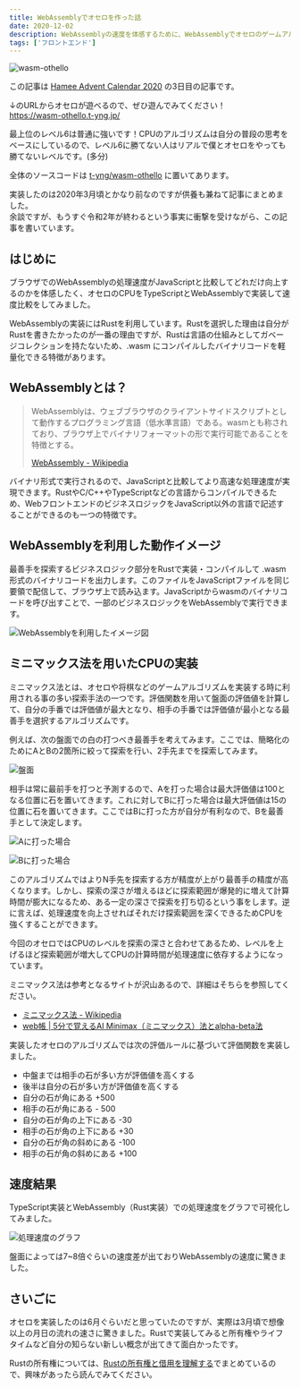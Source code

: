 ```yaml
---
title: WebAssemblyでオセロを作った話
date: 2020-12-02
description: WebAssemblyの速度を体感するために、WebAssemblyでオセロのゲームアルゴリズムを実装しました
tags: ['フロントエンド']
---
```

![wasm-othello](./wasm-othello.png)

この記事は [Hamee Advent Calendar 2020](https://qiita.com/advent-calendar/2020/hamee) の3日目の記事です。  

↓のURLからオセロが遊べるので、ぜひ遊んでみてください！  
https://wasm-othello.t-yng.jp/

最上位のレベル6は普通に強いです！CPUのアルゴリズムは自分の普段の思考をベースにしているので、レベル6に勝てない人はリアルで僕とオセロをやっても勝てないレベルです。(多分)

全体のソースコードは [t-yng/wasm-othello](https://github.com/t-yng/wasm-othello) に置いてあります。

実装したのは2020年3月頃とかなり前なのですが供養も兼ねて記事にまとめました。  
余談ですが、もうすぐ令和2年が終わるという事実に衝撃を受けながら、この記事を書いています。

## はじめに

ブラウザでのWebAssemblyの処理速度がJavaScriptと比較してどれだけ向上するのかを体感したく、オセロのCPUをTypeScriptとWebAssemblyで実装して速度比較をしてみました。

WebAssemblyの実装にはRustを利用しています。Rustを選択した理由は自分がRustを書きたかったのが一番の理由ですが、Rustは言語の仕組みとしてガベージコレクションを持たないため、.wasm にコンパイルしたバイナリコードを軽量化できる特徴があります。

## WebAssemblyとは？
> WebAssemblyは、ウェブブラウザのクライアントサイドスクリプトとして動作するプログラミング言語（低水準言語）である。wasmとも称されており、ブラウザ上でバイナリフォーマットの形で実行可能であることを特徴とする。
> 
> [WebAssembly - Wikipedia](https://ja.wikipedia.org/wiki/WebAssembly)

バイナリ形式で実行されるので、JavaScriptと比較してより高速な処理速度が実現できます。RustやC/C++やTypeScriptなどの言語からコンパイルできるため、WebフロントエンドのビジネスロジックをJavaScript以外の言語で記述することができるのも一つの特徴です。

## WebAssemblyを利用した動作イメージ
最善手を探索するビジネスロジック部分をRustで実装・コンパイルして .wasm 形式のバイナリコードを出力します。このファイルをJavaScriptファイルを同じ要領で配信して、ブラウザ上で読み込ます。JavaScriptからwasmのバイナリコードを呼び出すことで、一部のビジネスロジックをWebAssemblyで実行できます。

![WebAssemblyを利用したイメージ図](./wasm.png)

## ミニマックス法を用いたCPUの実装
ミニマックス法とは、オセロや将棋などのゲームアルゴリズムを実装する時に利用される事の多い探索手法の一つです。評価関数を用いて盤面の評価値を計算して、自分の手番では評価値が最大となり、相手の手番では評価値が最小となる最善手を選択するアルゴリズムです。

例えば、次の盤面での白の打つべき最善手を考えてみます。ここでは、簡略化のためにAとBの2箇所に絞って探索を行い、2手先までを探索してみます。

![盤面](./board.png)

相手は常に最前手を打つと予測するので、Aを打った場合は最大評価値は100となる位置に石を置いてきます。これに対してBに打った場合は最大評価値は15の位置に石を置いてきます。ここではBに打った方が自分が有利なので、Bを最善手として決定します。

![Aに打った場合](./board_select_A.png)

![Bに打った場合](./board_select_B.png)

このアルゴリズムではよりN手先を探索する方が精度が上がり最善手の精度が高くなります。しかし、探索の深さが増えるほどに探索範囲が爆発的に増えて計算時間が膨大になるため、ある一定の深さで探索を打ち切るという事をします。逆に言えば、処理速度を向上させればそれだけ探索範囲を深くできるためCPUを強くすることができます。  

今回のオセロではCPUのレベルを探索の深さと合わせてあるため、レベルを上げるほど探索範囲が増大してCPUの計算時間が処理速度に依存するようになっています。

ミニマックス法は参考となるサイトが沢山あるので、詳細はそちらを参照してください。  
- [ミニマックス法 \- Wikipedia](https://ja.wikipedia.org/wiki/%E3%83%9F%E3%83%8B%E3%83%9E%E3%83%83%E3%82%AF%E3%82%B9%E6%B3%95)
- [web帳 \| 5分で覚えるAI Minimax（ミニマックス）法とalpha\-beta法](https://www.webcyou.com/?p=6997)

実装したオセロのアルゴリズムでは次の評価ルールに基づいて評価関数を実装しました。

- 中盤までは相手の石が多い方が評価値を高くする
- 後半は自分の石が多い方が評価値を高くする
- 自分の石が角にある +500
- 相手の石が角にある - 500
- 自分の石が角の上下にある -30
- 相手の石が角の上下にある +30
- 自分の石が角の斜めにある -100
- 相手の石が角の斜めにある +100

## 速度結果
TypeScript実装とWebAssembly（Rust実装）での処理速度をグラフで可視化してみました。

![処理速度のグラフ](./speed.png)

盤面によっては7~8倍ぐらいの速度差が出ておりWebAssemblyの速度に驚きました。

## さいごに
オセロを実装したのは6月ぐらいだと思っていたのですが、実際は3月頃で想像以上の月日の流れの速さに驚きました。Rustで実装してみると所有権やライフタイムなど自分の知らない新しい概念が出てきて面白かったです。

Rustの所有権については、[Rustの所有権と借用を理解する](https://t-yng.jp/posts/rust-ownership/)でまとめているので、興味があったら読んでみてください。